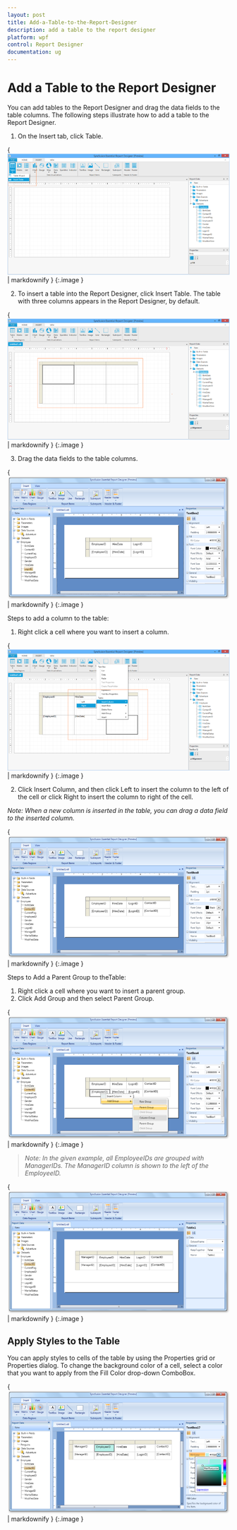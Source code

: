 ```yaml
---
layout: post
title: Add-a-Table-to-the-Report-Designer
description: add a table to the report designer
platform: wpf
control: Report Designer
documentation: ug
---
```


# Add a Table to the Report Designer

You can add tables to the Report Designer and drag the data fields to the table columns. The following steps illustrate how to add a table to the Report Designer. 

1. On the Insert tab, click Table.



{ ![C:/Users/arshiazeba/AppData/Local/Microsoft/Windows/Temporary Internet Files/Content.Word/Fig20.png](Add-a-Table-to-the-Report-Designer_images/Add-a-Table-to-the-Report-Designer_img1.png) | markdownify }
{:.image }


2. To insert a table into the Report Designer, click Insert Table. The table with three columns appears in the Report Designer, by default. 



{ ![C:/Users/arshiazeba/AppData/Local/Microsoft/Windows/Temporary Internet Files/Content.Word/Fig21.png](Add-a-Table-to-the-Report-Designer_images/Add-a-Table-to-the-Report-Designer_img2.png) | markdownify }
{:.image }




3. Drag the data fields to the table columns.



{ ![C:/Users/radhas/Desktop/DesignerDocument/sshot-10.png](Add-a-Table-to-the-Report-Designer_images/Add-a-Table-to-the-Report-Designer_img3.png) | markdownify }
{:.image }


Steps to add a column to the table:

1. Right click a cell where you want to insert a column. 

{ ![C:/Users/arshiazeba/AppData/Local/Microsoft/Windows/Temporary Internet Files/Content.Word/Fig23.png](Add-a-Table-to-the-Report-Designer_images/Add-a-Table-to-the-Report-Designer_img4.png) | markdownify }
{:.image }




2. Click Insert Column, and then click Left to insert the column to the left of the cell or click Right to insert the column to right of the cell.
> 
_Note: When a new column is inserted in the table, you can drag a data field to the inserted column._

> 

{ ![C:/Users/radhas/Desktop/DesignerDocument/sshot-12.png](Add-a-Table-to-the-Report-Designer_images/Add-a-Table-to-the-Report-Designer_img5.png) | markdownify }
{:.image }


Steps to Add a Parent Group to theTable:

1. Right click a cell where you want to insert a parent group. 
2. Click Add Group and then select Parent Group.



{ ![C:/Users/radhas/Desktop/DesignerDocument/sshot-13.png](Add-a-Table-to-the-Report-Designer_images/Add-a-Table-to-the-Report-Designer_img6.png) | markdownify }
{:.image }


> _Note: In the given example, all EmployeeIDs are grouped with ManagerIDs. The ManagerID column is shown to the left of the EmployeeID._



{ ![C:/Users/radhas/Desktop/DesignerDocument/sshot-14.png](Add-a-Table-to-the-Report-Designer_images/Add-a-Table-to-the-Report-Designer_img7.png) | markdownify }
{:.image }


## Apply Styles to the Table 

You can apply styles to cells of the table by using the Properties grid or Properties dialog. To change the background color of a cell, select a color that you want to apply from the Fill Color drop-down ComboBox.



{ ![C:/Users/radhas/Desktop/DesignerDocument/sshot-16.png](Add-a-Table-to-the-Report-Designer_images/Add-a-Table-to-the-Report-Designer_img8.png) | markdownify }
{:.image }


